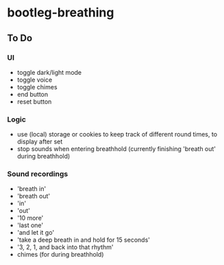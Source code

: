 # bootleg-breathing

## To Do

### UI
 - toggle dark/light mode
 - toggle voice
 - toggle chimes
 - end button
 - reset button

### Logic
 - use (local) storage or cookies to keep track of different round times, to display after set
 - stop sounds when entering breathhold (currently finishing 'breath out' during breathhold)

### Sound recordings
 - 'breath in'
 - 'breath out'
 - 'in'
 - 'out'
 - '10 more'
 - 'last one'
 - 'and let it go'
 - 'take a deep breath in and hold for 15 seconds'
 - '3, 2, 1, and back into that rhythm'
 - chimes (for during breathhold)
